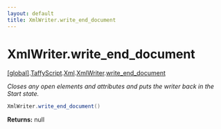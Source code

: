 ```yaml
---
layout: default
title: XmlWriter.write_end_document
---
```


# XmlWriter.write_end_document

[\[global\]]({{site.baseurl}}/docs/).[TaffyScript]({{site.baseurl}}/docs/TaffyScript/).[Xml]({{site.baseurl}}/docs/TaffyScript/Xml/).[XmlWriter]({{site.baseurl}}/docs/TaffyScript/Xml/XmlWriter/).[write_end_document]({{site.baseurl}}/docs/TaffyScript/Xml/XmlWriter/write_end_document/)

_Closes any open elements and attributes and puts the writer back in the Start state._

```cs
XmlWriter.write_end_document()
```

**Returns:** null
